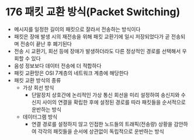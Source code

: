 # 176 패킷 교환 방식(Packet Switching)

- 메시지를 일정한 길이의 패킷으로 잘라서 전송하는 방식이다
- 패킷은 장애 발생 시의 재전송을 위해 패킷 교환기에 일시 저장되었다가 곧 전송되며 전송이 끝난 후 폐기된다
- 전송 시 교환기, 회선 등에 장애가 발생하더라도 다른 정상적인 경로를 선택해서 우회할 수 있다
- 음성 정보보다 데이터 전송에 더 적합하다
- 패킷 교환망은 OSI 7계층의 네트워크 계층에 해당한다
- 패킷 교환 방식의 종류
  - 가상 회선 방식
    - 단말장치 상호간에 논리적인 가상 통신 회선을 미리 설정하여 송신지와 수신지 사이의 연결을 확립한 후에 설정된 경로를 따라 패킷들을 순서적으로 운반하는 방식
  - 데이터그램 방식
    - 연결 경로를 설정하지 않고 인접한 노드들의 트래픽(전송량) 상황을 감안하여 각각의 패킷들을 순서에 상관없이 독립적으로 운반하는 방식